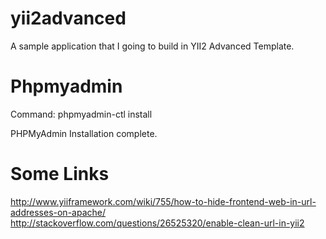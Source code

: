 # yii2advanced
A sample application that I going to build in YII2 Advanced Template.

# Phpmyadmin
Command: phpmyadmin-ctl install

PHPMyAdmin Installation complete.


# Some Links
http://www.yiiframework.com/wiki/755/how-to-hide-frontend-web-in-url-addresses-on-apache/
http://stackoverflow.com/questions/26525320/enable-clean-url-in-yii2